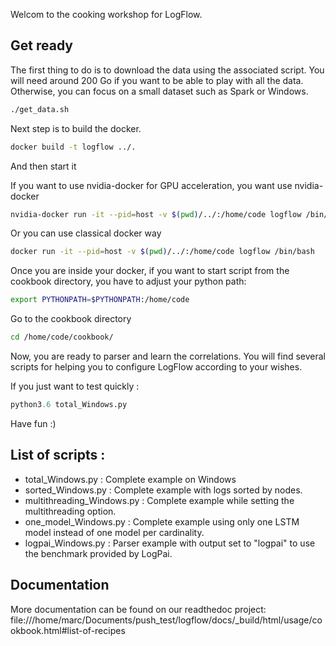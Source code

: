 Welcom to the cooking workshop for LogFlow.

## Get ready
The first thing to do is to download the data using the associated script. 
You will need around 200 Go if you want to be able to play with all the data. Otherwise, you can focus on a small dataset such as Spark or Windows.

```bash
./get_data.sh
```

Next step is to build the docker.

```bash
docker build -t logflow ../.
```

And then start it

If you want to use nvidia-docker for GPU acceleration, you want use nvidia-docker
```bash
nvidia-docker run -it --pid=host -v $(pwd)/../:/home/code logflow /bin/bash
```

Or you can use classical docker way
```bash
docker run -it --pid=host -v $(pwd)/../:/home/code logflow /bin/bash
```

Once you are inside your docker, if you want to start script from the cookbook directory, you have to adjust your python path:
```bash
export PYTHONPATH=$PYTHONPATH:/home/code
```
Go to the cookbook directory
```bash
cd /home/code/cookbook/
```

Now, you are ready to parser and learn the correlations.
You will find several scripts for helping you to configure LogFlow according to your wishes.

If you just want to test quickly :
```python
python3.6 total_Windows.py
```

Have fun :)

## List of scripts :


- total_Windows.py : Complete example on Windows
- sorted_Windows.py : Complete example with logs sorted by nodes.
- multithreading_Windows.py : Complete example while setting the multithreading option.
- one_model_Windows.py : Complete example using only one LSTM model instead of one model per cardinality.
- logpai_Windows.py : Parser example with output set to "logpai" to use the benchmark provided by LogPai.



## Documentation
More documentation can be found on our readthedoc project: file:///home/marc/Documents/push_test/logflow/docs/_build/html/usage/cookbook.html#list-of-recipes

